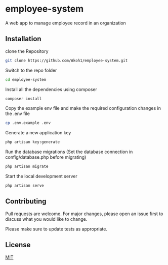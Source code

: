 # employee-system

A web app to manage employee record in an organization



## Installation
clone the Repository

```bash
git clone https://github.com/Akoh1/employee-system.git
```
Switch to the repo folder

```bash
cd employee-system
```

Install all the dependencies using composer

```bash
composer install
```
Copy the example env file and make the required configuration changes in the .env file

```bash
cp .env.example .env
```
Generate a new application key

```bash
php artisan key:generate
```

Run the database migrations (Set the database connection in config/database.php before migrating)

```bash
php artisan migrate
```

Start the local development server
```bash
php artisan serve
```


## Contributing
Pull requests are welcome. For major changes, please open an issue first to discuss what you would like to change.

Please make sure to update tests as appropriate.

## License
[MIT](https://choosealicense.com/licenses/mit/)
